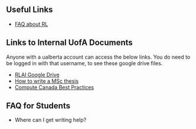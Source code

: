 <h2>Useful Links</h2>

<ul>
 	<li><a
 	href="http://www.incompleteideas.net/RL-FAQ.html">FAQ
 	about RL</a></li>
</ul>
	
<h2>Links to Internal UofA Documents</h2>

Anyone with a ualberta account can access the below links. You do need
to be logged in with that username, to see these google drive files.

<ul>
 	<li><a href="https://drive.google.com/drive/u/1/folders/0B18wGbj9Q3U4N3NyZDMtWk5PODg">RLAI Google Drive</a></li>
    <li><a href="https://docs.google.com/document/d/1bQRRNhffZi5hUzeWU18qAf0dyN1zKBYIZk1o9-5r1FI/">How to write a MSc thesis</a></li>
 	<li><a
 	href="https://docs.google.com/document/d/1wyf4KtyFOPUnvBbUe1_u1JcM00w0WWDtK8djICMrFuc/">Compute
 	Canada Best Practices</a></li>
</ul>
	
<h2>FAQ for Students</h2>

<ul>
 	<li>Where can I get writing help?</li>
</ul>



